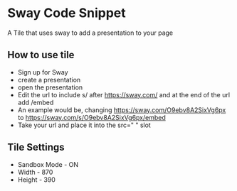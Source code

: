 Sway Code Snippet
============================================

A Tile that uses sway to add a presentation to your page

How to use tile
--------------
- Sign up for Sway
- create a presentation
- open the presentation 
- Edit the url to include s/ after https://sway.com/ and at the end of the url add /embed
- An example would be, changing https://sway.com/O9ebv8A2SixVg6px to https://sway.com/s/O9ebv8A2SixVg6px/embed
- Take your url and place it into the src=" " slot

Tile Settings
--------------
- Sandbox Mode - ON
- Width - 870
- Height - 390